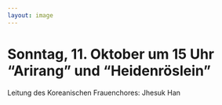 ```yaml
---
layout: image
---
```


# Sonntag, 11. Oktober um 15 Uhr  “Arirang” und “Heidenröslein”

Leitung des Koreanischen Frauenchores: Jhesuk Han
